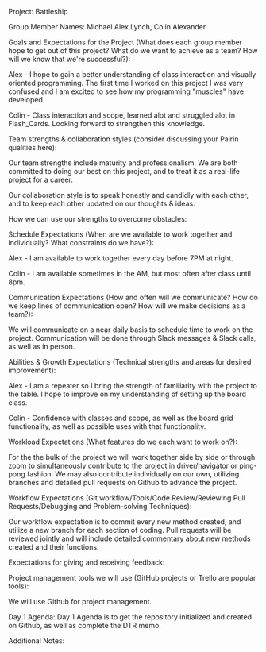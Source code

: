 Project: Battleship

Group Member Names: Michael Alex Lynch, Colin Alexander

Goals and Expectations for the Project (What does each group member hope to get out of this project? What do we want to achieve as a team? How will we know that we're successful?):

Alex - I hope to gain a better understanding of class interaction and visually oriented programming. The first time I worked on this project I was very confused and I am excited to see how my programming "muscles" have developed.

Colin - Class interaction and scope, learned alot and struggled alot in Flash_Cards.
Looking forward to strengthen this knowledge.

Team strengths & collaboration styles (consider discussing your Pairin qualities here):

Our team strengths include maturity and professionalism. We are both committed to doing our best on this project, and to treat it as a real-life project for a career.

Our collaboration style is to speak honestly and candidly with each other, and to keep each other updated on our thoughts & ideas.

How we can use our strengths to overcome obstacles:

Schedule Expectations (When are we available to work together and individually? What constraints do we have?):

Alex - I am available to work together every day before 7PM at night.

Colin - I am available sometimes in the AM, but most often after class until 8pm.

Communication Expectations (How and often will we communicate? How do we keep lines of communication open? How will we make decisions as a team?):

We will communicate on a near daily basis to schedule time to work on the project. Communication will be done through Slack messages & Slack calls, as well as in person.

Abilities & Growth Expectations (Technical strengths and areas for desired improvement):

Alex - I am a repeater so I bring the strength of familiarity with the project to the table. I hope to improve on my understanding of setting up the board class.

Colin - Confidence with classes and scope, as well as the board grid functionality,
as well as possible uses with that functionality.

Workload Expectations (What features do we each want to work on?):

For the the bulk of the project we will work together side by side or through zoom to simultaneously contribute to the project in driver/navigator or ping-pong fashion. We may also contribute individually on our own, utilizing branches and detailed pull requests on Github to advance the project.

Workflow Expectations (Git workflow/Tools/Code Review/Reviewing Pull Requests/Debugging and Problem-solving Techniques):

Our workflow expectation is to commit every new method created, and utilize a new branch for each section of coding. Pull requests will be reviewed jointly and will include detailed commentary about new methods created and their functions.

Expectations for giving and receiving feedback:

Project management tools we will use (GitHub projects or Trello are popular tools):

We will use Github for project management.

Day 1 Agenda: Day 1 Agenda is to get the repository initialized and created on
Github, as well as complete the DTR memo.

Additional Notes:
